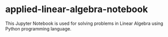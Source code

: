 # applied-linear-algebra-notebook
This Jupyter Notebook is used for solving problems in Linear Algebra using Python programming language.
